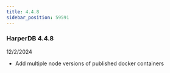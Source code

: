 ```yaml
---
title: 4.4.8
sidebar_position: 59591
---
```


### HarperDB 4.4.8

12/2/2024

- Add multiple node versions of published docker containers
